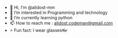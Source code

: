 - 👋 Hi, I’m @alidost-mm
- 👀 I’m interested in Programming and technology
- 🌱 I’m currently learning python
- 📫 How to reach me : alidost.codeman@gmail.com
- ⚡ Fun fact: I wear glasses👓
